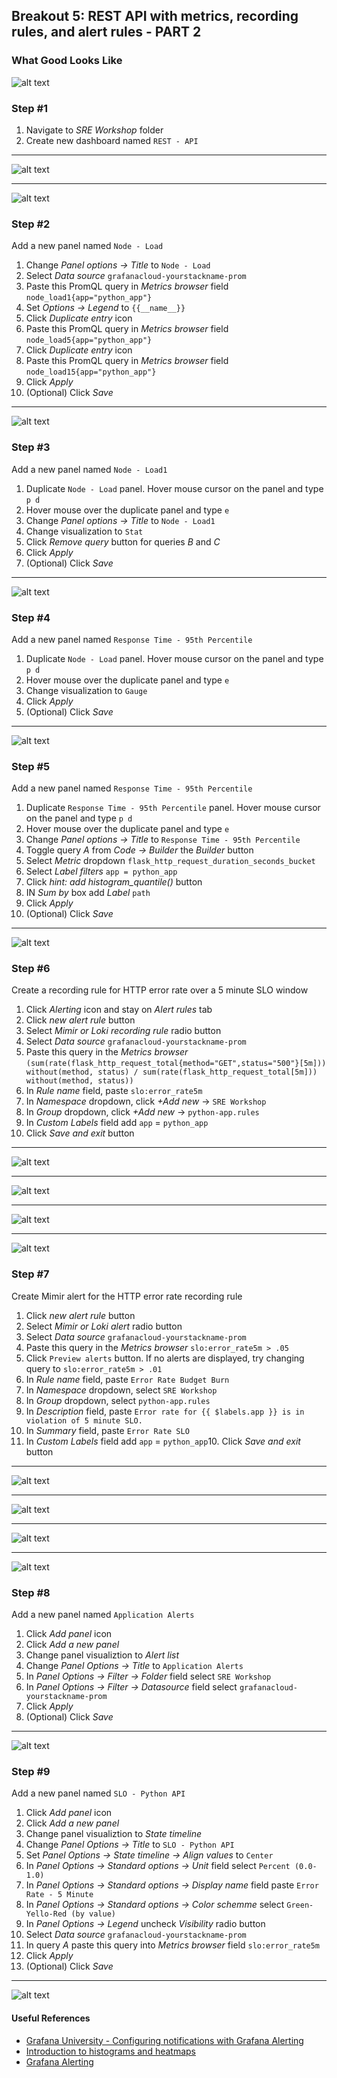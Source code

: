 ## Breakout 5: REST API with metrics, recording rules, and alert rules - PART 2

### What Good Looks Like

![alt text](dashboard.png) 

### Step #1

1. Navigate to *SRE Workshop* folder
2. Create new dashboard named `REST - API`

---
![alt text](dashboard1.png)

---
![alt text](dashboard2.png)

### Step #2

Add a new panel named `Node - Load`

1. Change *Panel options -> Title* to `Node - Load`
2. Select *Data source* `grafanacloud-yourstackname-prom`
3. Paste this PromQL query in *Metrics browser* field `node_load1{app="python_app"}` 
4. Set *Options -> Legend* to `{{__name__}}`
5. Click *Duplicate entry* icon
6. Paste this PromQL query in *Metrics browser* field `node_load5{app="python_app"}`
7. Click *Duplicate entry* icon
8. Paste this PromQL query in *Metrics browser* field `node_load15{app="python_app"}`
9. Click *Apply*
10. (Optional) Click *Save* 

---
![alt text](dashboard3.png)

### Step #3 

Add a new panel named `Node - Load1`

1. Duplicate `Node - Load` panel. Hover mouse cursor on the panel and type `p d`
2. Hover mouse over the duplicate panel and type `e`
3. Change *Panel options -> Title* to `Node - Load1`
4. Change visualization to `Stat`
5. Click *Remove query* button for queries *B* and *C*
12. Click *Apply*
13. (Optional) Click *Save* 

---
![alt text](dashboard4.png)

### Step #4 

Add a new panel named `Response Time - 95th Percentile`

1. Duplicate `Node - Load` panel. Hover mouse cursor on the panel and type `p d`
2. Hover mouse over the duplicate panel and type `e`
3. Change visualization to `Gauge`
4. Click *Apply*
5. (Optional) Click *Save* 

---
![alt text](dashboard5.png)

### Step #5

Add a new panel named `Response Time - 95th Percentile`

1. Duplicate `Response Time - 95th Percentile` panel. Hover mouse cursor on the panel and type `p d`
2. Hover mouse over the duplicate panel and type `e`
3. Change *Panel options -> Title* to `Response Time - 95th Percentile`
4. Toggle query *A* from *Code -> Builder* the *Builder* button
5. Select *Metric* dropdown `flask_http_request_duration_seconds_bucket` 
6. Select *Label filters* `app = python_app`
7. Click *hint: add histogram_quantile()* button
8. IN *Sum by* box add *Label* `path`
9. Click *Apply*
10. (Optional) Click *Save* 

---
![alt text](dashboard6.png)

### Step #6

Create a recording rule for HTTP error rate over a 5 minute SLO window

1. Click *Alerting* icon and stay on *Alert rules* tab
2. Click *new alert rule* button
3. Select *Mimir or Loki recording rule* radio button 
4. Select *Data source* `grafanacloud-yourstackname-prom`
5. Paste this query in the *Metrics browser* `(sum(rate(flask_http_request_total{method="GET",status="500"}[5m])) without(method, status) / sum(rate(flask_http_request_total[5m])) without(method, status))`
6. In *Rule name* field, paste `slo:error_rate5m`
7. In *Namespace* dropdown, click *+Add new* -> `SRE Workshop`
8. In *Group* dropdown, click *+Add new* -> `python-app.rules`
9. In *Custom Labels* field add `app` = `python_app`
10. Click *Save and exit* button

---
![alt text](alerting1.png)

---
![alt text](alerting2.png)

---
![alt text](alerting3.png)

---
![alt text](alerting4.png)

### Step #7

Create Mimir alert for the HTTP error rate recording rule

1. Click *new alert rule* button 
2. Select *Mimir or Loki alert* radio button 
3. Select *Data source* `grafanacloud-yourstackname-prom`
4. Paste this query in the *Metrics browser* `slo:error_rate5m > .05`
5. Click `Preview alerts` button. If no alerts are displayed, try changing query to `slo:error_rate5m > .01`
6. In *Rule name* field, paste `Error Rate Budget Burn`
7. In *Namespace* dropdown, select `SRE Workshop`
8. In *Group* dropdown, select `python-app.rules`
9. In *Description* field, paste `Error rate for {{ $labels.app }} is in violation of 5 minute SLO.`
10. In *Summary* field, paste `Error Rate SLO`
11. In *Custom Labels* field add `app` = `python_app`10. Click *Save and exit* button

---
![alt text](alerting5.png)

---
![alt text](alerting6.png)

---
![alt text](alerting7.png)

---
![alt text](alerting8.png)

### Step #8

Add a new panel named `Application Alerts`

1. Click *Add panel* icon
2. Click *Add a new panel*
3. Change panel visualiztion to *Alert list*
4. Change *Panel Options -> Title* to `Application Alerts`
5. In *Panel Options -> Filter -> Folder* field select `SRE Workshop` 
6. In *Panel Options -> Filter -> Datasource* field select `grafanacloud-yourstackname-prom`
7. Click *Apply*
8. (Optional) Click *Save* 

---
![alt text](alerting9.png)

### Step #9

Add a new panel named `SLO - Python API`

1. Click *Add panel* icon
2. Click *Add a new panel*
3. Change panel visualiztion to *State timeline*
4. Change *Panel Options -> Title* to `SLO - Python API`
4. Set *Panel Options -> State timeline -> Align values* to `Center`
5. In *Panel Options -> Standard options -> Unit* field select `Percent (0.0-1.0)` 
6. In *Panel Options -> Standard options -> Display name* field paste `Error Rate - 5 Minute` 
7. In *Panel Options -> Standard options -> Color schemme* select `Green-Yello-Red (by value)` 
8. In *Panel Options -> Legend* uncheck *Visibility* radio button
9. Select *Data source* `grafanacloud-yourstackname-prom`
10. In query *A* paste this query into *Metrics browser* field `slo:error_rate5m`
11. Click *Apply*
12. (Optional) Click *Save* 

---
![alt text](alerting10.png)

#### Useful References 
* [Grafana University -  Configuring notifications with Grafana Alerting](https://university.grafana.com/learn/public/learning_plan/view/42/playlist-configuring-notifications-with-grafana-alerting)
* [Introduction to histograms and heatmaps](https://grafana.com/docs/grafana/latest/fundamentals/intro-histograms/)
* [Grafana Alerting](https://grafana.com/docs/grafana/latest/alerting/)


